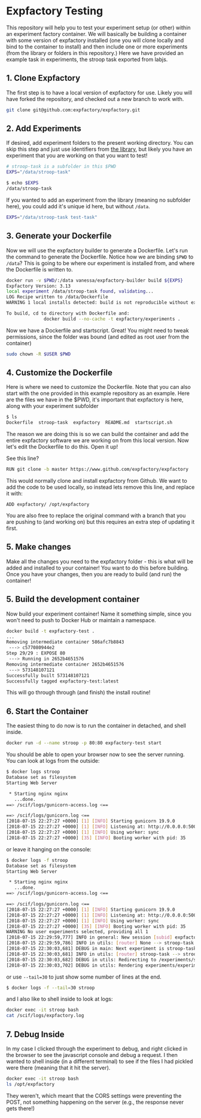 # Expfactory Testing

This repository will help you to test your experiment setup (or other) within
an experiment factory container. We will basically be building a container with
some version of expfactory installed (one you will clone locally and bind to the container
to install) and then include one or more experiments (from the library or folders in
this repository.) Here we have provided an example task in experiments, the
stroop task exported from labjs.

## 1. Clone Expfactory
The first step is to have a local version of expfactory for use. Likely you will have
forked the repository, and checked out a new branch to work with.

```bash
git clone git@github.com:expfactory/expfactory.git
```

## 2. Add Experiments
If desired, add experiment folders to the present working directory. You can skip this
step and just use identifiers from [the library](https://expfactory.github.io/experiments), but
likely you have an experiment that you are working on that you want to test!

```bash
# stroop-task is a subfolder in this $PWD
EXPS="/data/stroop-task"

$ echo $EXPS
/data/stroop-task
```

If you wanted to add an experiment from the library (meaning no subfolder here), you could add it's unique id here, but without `/data`.

```bash
EXPS="/data/stroop-task test-task"
```

## 3. Generate your Dockerfile
Now we will use the expfactory builder to generate a Dockerfile. Let's run the command to generate the Dockerfile. Notice how we are binding `$PWD` to `/data`? This is going to be where our experiment is installed from, and where the Dockerfile is written to.

```bash
docker run -v $PWD/:/data vanessa/expfactory-builder build ${EXPS}
Expfactory Version: 3.13
local experiment /data/stroop-task found, validating...
LOG Recipe written to /data/Dockerfile
WARNING 1 local installs detected: build is not reproducible without experiment folders

To build, cd to directory with Dockerfile and:
              docker build --no-cache -t expfactory/experiments .
```

Now we have a Dockerfile and startscript. Great! You might need to tweak permissions, since the folder was bound (and edited as root user from the container)

```bash
sudo chown -R $USER $PWD
```

## 4. Customize the Dockerfile
Here is where we need to customize the Dockerfile. Note that you can also start with the one provided in this example repository as an example.  Here are the files we have in the $PWD, it's important that expfactory is here, along with your experiment subfolder

```bash
$ ls
Dockerfile  stroop-task  expfactory  README.md  startscript.sh
```

The reason we are doing this is so we can build the container and add the entire expfactory software we are working on from this local version. Now let's edit the Dockerfile to do this. Open it up!

See this line?

```bash
RUN git clone -b master https://www.github.com/expfactory/expfactory
```

This would normally clone and install expfactory from Github. We want to add the code to be used locally, so instead lets remove this line, and replace it with:

```
ADD expfactory/ /opt/expfactory
```

You are also free to replace the original command with a branch that you are pushing to (and working on)
but this requires an extra step of updating it first.

## 5. Make changes
Make all the changes you need to the expfactory folder - this is what will be added and installed to your container! You want to do this before building. Once you have your changes, then you are ready to build (and run) the container!

## 5. Build the development container
Now build your experiment container! Name it something simple, since you won't need to push to Docker Hub or maintain a namespace.

```bash
docker build -t expfactory-test .
...
Removing intermediate container 586afc7b8843
 ---> c577080944e2
Step 29/29 : EXPOSE 80
 ---> Running in 2652b4651576
Removing intermediate container 2652b4651576
 ---> 573148107121
Successfully built 573148107121
Successfully tagged expfactory-test:latest
```

This will go through through (and finish) the install routine! 

## 6. Start the Container
The easiest thing to do now is to run the container in detached, and shell inside.

```bash
docker run -d --name stroop -p 80:80 expfactory-test start
```

You should be able to open your browser now to see the server running. You can look at logs from the outside:

```bash
$ docker logs stroop
Database set as filesystem
Starting Web Server

 * Starting nginx nginx
   ...done.
==> /scif/logs/gunicorn-access.log <==

==> /scif/logs/gunicorn.log <==
[2018-07-15 22:27:27 +0000] [1] [INFO] Starting gunicorn 19.9.0
[2018-07-15 22:27:27 +0000] [1] [INFO] Listening at: http://0.0.0.0:5000 (1)
[2018-07-15 22:27:27 +0000] [1] [INFO] Using worker: sync
[2018-07-15 22:27:27 +0000] [35] [INFO] Booting worker with pid: 35
```

or leave it hanging on the console:

```bash
$ docker logs -f stroop
Database set as filesystem
Starting Web Server

 * Starting nginx nginx
   ...done.
==> /scif/logs/gunicorn-access.log <==

==> /scif/logs/gunicorn.log <==
[2018-07-15 22:27:27 +0000] [1] [INFO] Starting gunicorn 19.9.0
[2018-07-15 22:27:27 +0000] [1] [INFO] Listening at: http://0.0.0.0:5000 (1)
[2018-07-15 22:27:27 +0000] [1] [INFO] Using worker: sync
[2018-07-15 22:27:27 +0000] [35] [INFO] Booting worker with pid: 35
WARNING No user experiments selected, providing all 1
[2018-07-15 22:29:59,777] INFO in general: New session [subid] expfactory/3460e8e5-0415-474d-8961-9c8e37e348d0
[2018-07-15 22:29:59,786] INFO in utils: [router] None --> stroop-task [subid] expfactory/3460e8e5-0415-474d-8961-9c8e37e348d0 [user] You
[2018-07-15 22:30:03,681] DEBUG in main: Next experiment is stroop-task
[2018-07-15 22:30:03,681] INFO in utils: [router] stroop-task --> stroop-task [subid] expfactory/3460e8e5-0415-474d-8961-9c8e37e348d0 [user] You
[2018-07-15 22:30:03,682] DEBUG in utils: Redirecting to /experiments/stroop-task
[2018-07-15 22:30:03,702] DEBUG in utils: Rendering experiments/experiment.html
```

or use `--tail=30` to just show some number of lines at the end.

```bash
$ docker logs -f --tail=30 stroop
```

and I also like to shell inside to look at logs:

```bash
docker exec -it stroop bash
cat /scif/logs/expfactory.log
```

## 7. Debug Inside
In my case I clicked through the experiment to debug, and right clicked in the browser to see
the javascript console and debug a request. I then wanted to shell inside (in a different terminal) to see
if the files I had pickled were there (meaning that it hit the server).

```bash
docker exec -it stroop bash
ls /opt/expfactory
```

They weren't, which meant that the CORS settings were preventing the POST, not something happening on the server (e.g., the response never gets there!)
